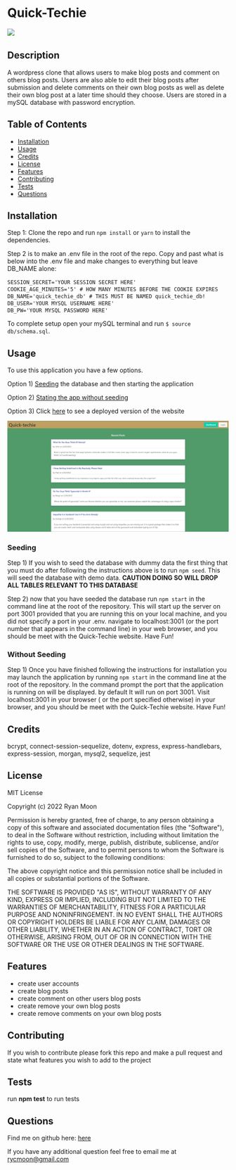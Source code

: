 # Quick-Techie

 <img src="https://img.shields.io/badge/License-MIT License-blue">

## Description

A wordpress clone that allows users to make blog posts and comment on others blog posts. Users are also able to edit
their blog posts after submission and delete comments on their own blog posts as well as delete their own blog post at a
later time should they choose. Users are stored in a mySQL database with password encryption.

## Table of Contents

* [Installation](#installation)
* [Usage](#usage)
* [Credits](#credits)
* [License](#license)
* [Features](#features)
* [Contributing](#contributing)
* [Tests](#tests)
* [Questions](#questions)

## Installation

Step 1: Clone the repo and run ```npm install``` or ```yarn``` to install the dependencies.

Step 2 is to make an .env file in the root of the repo. Copy and past what is below into the .env file and make changes
to everything but leave DB_NAME alone:

``` 
SESSION_SECRET='YOUR SESSION SECRET HERE' 
COOKIE_AGE_MINUTES='5' # HOW MANY MINUTES BEFORE THE COOKIE EXPIRES 
DB_NAME='quick_techie_db' # THIS MUST BE NAMED quick_techie_db! 
DB_USER='YOUR MYSQL USERNAME HERE' 
DB_PW='YOUR MYSQL PASSWORD HERE'
```  

To complete setup open your mySQL terminal and run ```$ source db/schema.sql```.

## Usage

To use this application you have a few options. 

Option 1) [Seeding](#seeding) the database and then starting the application

Option 2) [Stating the app without seeding](#without-seeding)

Option 3) Click [here]('https://quick-techie.herokuapp.com') to see a deployed version of the website

<img src="./public/images/Quick-techie.jpg" alt="Homepage of Quick-techie">

### Seeding

Step 1) If you wish to seed the database with dummy data the first thing that you must do after following the instructions above is to
run ```npm seed```. This will seed the database with demo data. **CAUTION DOING SO WILL DROP ALL TABLES RELEVANT TO THIS
DATABASE**

Step 2) now that you have seeded the database run ```npm start``` in the command line at the root of the repository.
This will start up the server on port 3001 provided that you are running this on your local machine, and you did not
specify a port in your .env. navigate to localhost:3001 (or the port number that appears in the command line) in your
web browser, and you should be meet with the Quick-Techie website. Have Fun!

### Without Seeding

Step 1) Once you have finished following the instructions for installation you may launch the application by
running ```npm start``` in the command line at the root of the repository. In the command prompt the port that the
application is running on will be displayed. by default It will run on port 3001. Visit localhost:3001 in your browser (
or the port specified otherwise) in your browser, and you should be meet with the Quick-Techie website. Have Fun!

## Credits

bcrypt, connect-session-sequelize, dotenv, express, express-handlebars, express-session, morgan, mysql2, sequelize, jest

## License

MIT License

Copyright (c) 2022 Ryan Moon

Permission is hereby granted, free of charge, to any person obtaining a copy of this software and associated
documentation files (the "Software"), to deal in the Software without restriction, including without limitation the
rights to use, copy, modify, merge, publish, distribute, sublicense, and/or sell copies of the Software, and to permit
persons to whom the Software is furnished to do so, subject to the following conditions:

The above copyright notice and this permission notice shall be included in all copies or substantial portions of the
Software.

THE SOFTWARE IS PROVIDED "AS IS", WITHOUT WARRANTY OF ANY KIND, EXPRESS OR IMPLIED, INCLUDING BUT NOT LIMITED TO THE
WARRANTIES OF MERCHANTABILITY, FITNESS FOR A PARTICULAR PURPOSE AND NONINFRINGEMENT. IN NO EVENT SHALL THE AUTHORS OR
COPYRIGHT HOLDERS BE LIABLE FOR ANY CLAIM, DAMAGES OR OTHER LIABILITY, WHETHER IN AN ACTION OF CONTRACT, TORT OR
OTHERWISE, ARISING FROM, OUT OF OR IN CONNECTION WITH THE SOFTWARE OR THE USE OR OTHER DEALINGS IN THE SOFTWARE.

## Features

* create user accounts
* create blog posts
* create comment on other users blog posts
* create remove your own blog posts
* create remove comments on your own blog posts

## Contributing

If you wish to contribute please fork this repo and make a pull request and state what features you wish to add to
the project

## Tests

run **npm test** to run tests

## Questions

Find me on github here: [here](http://github.com/moonryc)

If you have any additional question feel free to email me at [rycmoon@gmail.com](mailto:rycmoon@gmail.com)
